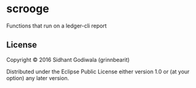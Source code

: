 # scrooge

Functions that run on a ledger-cli report

## License

Copyright © 2016 Sidhant Godiwala (grinnbearit)

Distributed under the Eclipse Public License either version 1.0 or (at
your option) any later version.
